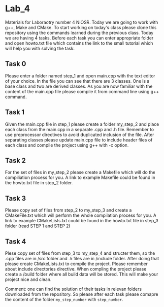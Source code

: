 # Lab_4
Materials for Laboraotry number 4 NiOSR. Today we are going to work with g++, Make and CMake. To start working  on today's class please clone this repository using the commands learned during the previous class. Today we are having 4 tasks. Before each task you can enter appropriate folder and open howto.txt file which contains the link to the small tutorial which will help you with solving the task.
## Task 0
Please enter a folder named step_1 and open main.cpp with the text editor of your choice. In the file you can see that there are 3 classes. One is a base class and two are derived classes. 
As you are now familiar with the content of the main.cpp file please compile it from command line using g++ command.
## Task 1
Given the main.cpp file in step_1 please create a folder my_step_2 and place each class from the main.cpp in a separate .cpp and .h file. Remember to use preprocessor directives to avoid duplicated inclusion of the file. After separating classes please update main.cpp file to include header files of each class and compile the project using g++ with -c option.
## Task 2
For the set of files in my_step_2 please create a Makefile which will do the compiliation process for you. A link to example Makefile could be found in the howto.txt file in step_2 folder. 
## Task 3
Please copy set of files from step_2 to my_step_3 and create a CMakeFile.txt which will perform the whole compilation process for you. A link to example CMakeLists.txt could be found in the howto.txt file in step_3 folder (read STEP 1 and STEP 2)
## Task 4 
Plese copy set of files from step_3 to my_step_4 and structer them, so the .cpp files are in /src folder and .h files are in /include folder. After doing that please create CMakeLists.txt to compile the project. Please remember about include directories directive. When compling the project please create a /build folder where all build data will be stored. This will make your project nice and clean.

Comment: one can find the solution of their tasks in relevan folders downloaded from the repository. So please after each task please comapre the content of the folder `my_step_number` with `step_number`.

